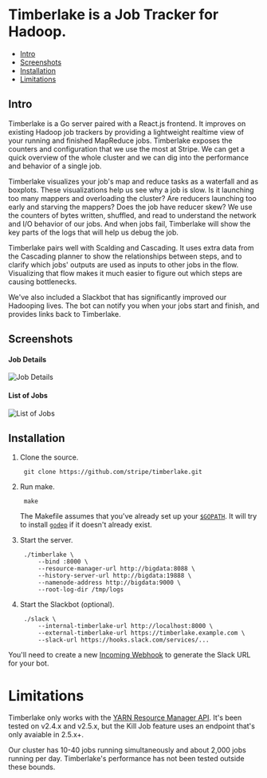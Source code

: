 # Timberlake is a Job Tracker for Hadoop.

* [Intro](#intro)
* [Screenshots](#screenshots)
* [Installation](#installation)
* [Limitations](#limitations)

## Intro

Timberlake is a Go server paired with a React.js frontend. It improves on
existing Hadoop job trackers by providing a lightweight realtime view of your
running and finished MapReduce jobs. Timberlake exposes the counters and
configuration that we use the most at Stripe. We can get a quick overview of the
whole cluster and we can dig into the performance and behavior of a single job.

Timberlake visualizes your job's map and reduce tasks as a waterfall and as
boxplots. These visualizations help us see why a job is slow. Is it launching
too many mappers and overloading the cluster? Are reducers launching too early
and starving the mappers? Does the job have reducer skew? We use the
counters of bytes written, shuffled, and read to understand the network and I/O
behavior of our jobs. And when jobs fail, Timberlake will show the key
parts of the logs that will help us debug the job.

Timberlake pairs well with Scalding and Cascading. It uses extra data from the
Cascading planner to show the relationships between steps, and to clarify which
jobs' outputs are used as inputs to other jobs in the flow. Visualizing that
flow makes it much easier to figure out which steps are causing bottlenecks.

We've also included a Slackbot that has significantly improved our Hadooping
lives. The bot can notify you when your jobs start and finish, and provides
links back to Timberlake.


## Screenshots

#### Job Details
![Job Details](https://cloud.githubusercontent.com/assets/57258/5138257/b65377fe-7100-11e4-89b9-13fbacf411b1.png)

#### List of Jobs
![List of Jobs](https://cloud.githubusercontent.com/assets/57258/5137476/f755b92c-70ee-11e4-8d6f-6819e5035529.png)


## Installation

1. Clone the source.

        git clone https://github.com/stripe/timberlake.git

2. Run make.

        make

    The Makefile assumes that you've already set up your
    [`$GOPATH`](http://golang.org/doc/code.html). It will try to install
    [`godep`](https://github.com/tools/godep) if it doesn't already exist.

3. Start the server.

        ./timberlake \
            --bind :8000 \
            --resource-manager-url http://bigdata:8088 \
            --history-server-url http://bigdata:19888 \
            --namenode-address http://bigdata:9000 \
            --root-log-dir /tmp/logs

4. Start the Slackbot (optional).

        ./slack \
            --internal-timberlake-url http://localhost:8000 \
            --external-timberlake-url https://timberlake.example.com \
            --slack-url https://hooks.slack.com/services/...

You'll need to create a new [Incoming Webhook](https://slack.com/services) to
generate the Slack URL for your bot.


# Limitations

Timberlake only works with the [YARN Resource
Manager API](https://hadoop.apache.org/docs/r2.5.2/hadoop-yarn/hadoop-yarn-site/ResourceManagerRest.html). It's been tested on v2.4.x and v2.5.x, but the Kill Job feature uses an endpoint that's only avaiable in 2.5.x+.

Our cluster has 10-40 jobs running simultaneously and about 2,000 jobs running
per day. Timberlake's performance has not been tested outside these bounds.
